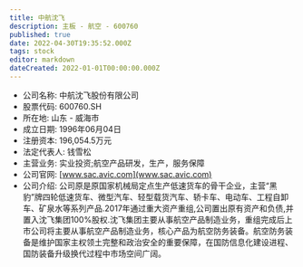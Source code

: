 ```yaml
---
title: 中航沈飞
description: 主板 - 航空 - 600760
published: true
date: 2022-04-30T19:35:52.000Z
tags: stock
editor: markdown
dateCreated: 2022-01-01T00:00:00.000Z
---
```


- 公司名称: 中航沈飞股份有限公司
- 股票代码: 600760.SH
- 所在地: 山东 - 威海市
- 成立日期: 1996年06月04日
- 注册资本: 196,054.5万元
- 法定代表人: 钱雪松
- 主营业务: 实业投资;航空产品研发，生产，服务保障
- 公司官网: [www.sac.avic.com](www.sac.avic.com)
- 公司介绍: 公司原是原国家机械局定点生产低速货车的骨干企业，主营“黑豹”牌四轮低速货车、微型汽车、轻型载货汽车、轿卡车、电动车、工程自卸车、矿泉水等系列产品.2017年通过重大资产重组,公司置出原有资产和负债,并置入沈飞集团100%股权.沈飞集团主要从事航空产品制造业务，重组完成后上市公司将主要从事航空产品制造业务，核心产品为航空防务装备。航空防务装备是维护国家主权领土完整和政治安全的重要保障，在国防信息化建设进程、国防装备升级换代过程中市场空间广阔。


